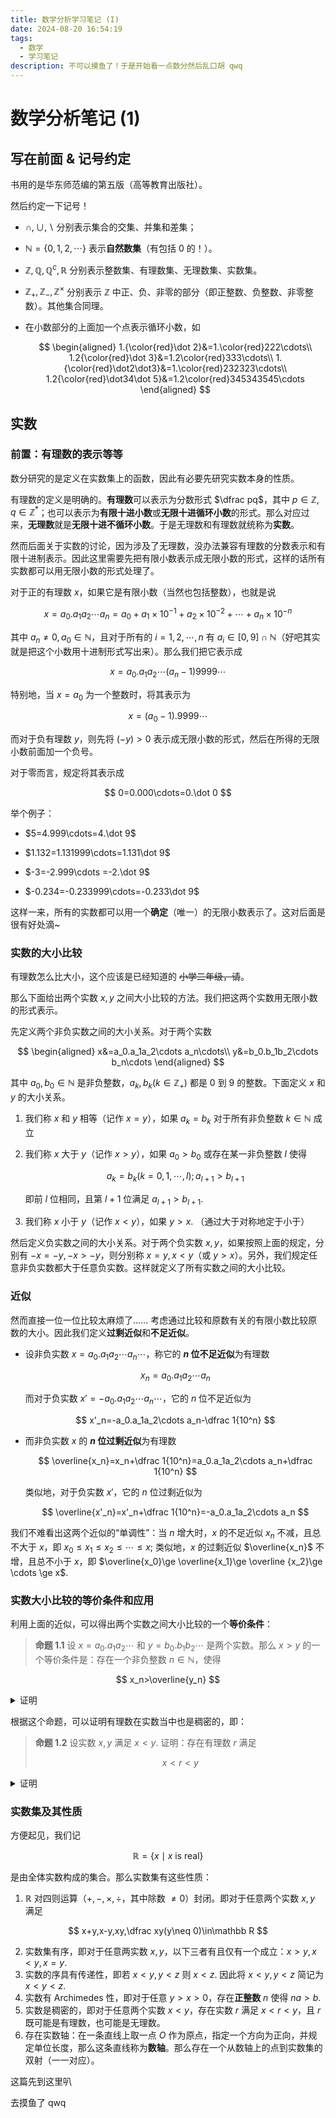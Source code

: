 ```yaml
---
title: 数学分析学习笔记 (I)
date: 2024-08-20 16:54:19
tags:
  - 数学
  - 学习笔记
description: 不可以摸鱼了！于是开始看一点数分然后乱口胡 qwq
---
```


# 数学分析笔记 (1)


## 写在前面 & 记号约定

书用的是华东师范编的第五版（高等教育出版社）。

然后约定一下记号！

- $\cap,\cup,\backslash$ 分别表示集合的交集、并集和差集；

- $\mathbb N=\{0,1,2,\cdots\}$ 表示**自然数集**（有包括 $0$ 的！）。

- $\mathbb Z,\mathbb Q,\mathbb Q^c,\mathbb R$ 分别表示整数集、有理数集、无理数集、实数集。

- $\mathbb Z_+,\mathbb Z_-,\mathbb Z^\times$ 分别表示 $\mathbb Z$ 中正、负、非零的部分（即正整数、负整数、非零整数）。其他集合同理。

- 在小数部分的上面加一个点表示循环小数，如
  
  $$
  \begin{aligned}
  1.{\color{red}\dot 2}&=1.\color{red}222\cdots\\
  1.2{\color{red}\dot 3}&=1.2\color{red}333\cdots\\
  1.{\color{red}\dot2\dot3}&=1.\color{red}232323\cdots\\
  1.2{\color{red}\dot34\dot 5}&=1.2\color{red}345343545\cdots
  \end{aligned}
  $$

## 实数

### 前置：有理数的表示等等

数分研究的是定义在实数集上的函数，因此有必要先研究实数本身的性质。

有理数的定义是明确的。**有理数**可以表示为分数形式 $\dfrac pq$，其中 $p\in \mathbb Z,q\in \mathbb Z^*$；也可以表示为**有限十进小数**或**无限十进循环小数**的形式。那么对应过来，**无理数**就是**无限十进不循环小数**。于是无理数和有理数就统称为**实数**。

然而后面关于实数的讨论，因为涉及了无理数，没办法兼容有理数的分数表示和有限十进制表示。因此这里需要先把有限小数表示成无限小数的形式，这样的话所有实数都可以用无限小数的形式处理了。

对于正的有理数 $x$，如果它是有限小数（当然也包括整数），也就是说

$$
x=a_0.a_1a_2\cdots a_n=a_0+a_1\times 10^{-1}+a_2\times 10^{-2}+\cdots+a_n\times 10^{-n}
$$

其中 $a_n\neq 0,a_0\in \mathbb N$，且对于所有的 $i=1,2,\cdots,n$ 有 $a_i\in[0,9]\cap\mathbb N$（好吧其实就是把这个小数用十进制形式写出来）。那么我们把它表示成

$$
x=a_0.a_1a_2\cdots (a_n-1)9999\cdots
$$

特别地，当 $x=a_0$ 为一个整数时，将其表示为

$$
x=(a_0-1).9999\cdots
$$

而对于负有理数 $y$，则先将 $(-y)>0$ 表示成无限小数的形式，然后在所得的无限小数前面加一个负号。

对于零而言，规定将其表示成

$$
0=0.000\cdots=0.\dot 0
$$

举个例子：

- $5=4.999\cdots=4.\dot 9$

- $1.132=1.131999\cdots=1.131\dot 9$

- $-3=-2.999\cdots =-2.\dot 9$

- $-0.234=-0.233999\cdots=-0.233\dot 9$

这样一来，所有的实数都可以用一个**确定**（唯一）的无限小数表示了。这对后面是很有好处滴\~

### 实数的大小比较

有理数怎么比大小，这个应该是已经知道的 ~~小学二年级，请~~。

那么下面给出两个实数 $x,y$ 之间大小比较的方法。我们把这两个实数用无限小数的形式表示。

先定义两个非负实数之间的大小关系。对于两个实数

$$
\begin{aligned}
x&=a_0.a_1a_2\cdots a_n\cdots\\
y&=b_0.b_1b_2\cdots b_n\cdots
\end{aligned}
$$

其中 $a_0,b_0\in\mathbb N$ 是非负整数，$a_k,b_k(k\in\mathbb Z_+)$ 都是 $0$ 到 $9$ 的整数。下面定义 $x$ 和 $y$ 的大小关系。

1. 我们称 $x$ 和 $y$ 相等（记作 $x=y$），如果 $a_k=b_k$ 对于所有非负整数 $k\in\mathbb N$ 成立

2. 我们称 $x$ 大于 $y$（记作 $x>y$），如果 $a_0>b_0$ 或存在某一非负整数 $l$ 使得
   
   $$
   a_k=b_k(k=0,1,\cdots,l);a_{l+1}>b_{l+1}
   $$
   
   即前 $l$ 位相同，且第 $l+1$ 位满足 $a_{l+1}>b_{l+1}$.

3. 我们称 $x$ 小于 $y$（记作 $x<y$），如果 $y>x$. （通过大于对称地定于小于）

然后定义负实数之间的大小关系。对于两个负实数 $x,y$，如果按照上面的规定，分别有 $-x=-y,-x>-y$，则分别称 $x=y,x<y$（或 $y>x$）。另外，我们规定任意非负实数都大于任意负实数。这样就定义了所有实数之间的大小比较。

### 近似

然而直接一位一位比较太麻烦了…… 考虑通过比较和原数有关的有限小数比较原数的大小。因此我们定义**过剩近似**和**不足近似**。

- 设非负实数 $x=a_0.a_1a_2\cdots a_n\cdots$，称它的 **$n$ 位不足近似**为有理数
  
  $$
  x_n=a_0.a_1a_2\cdots a_n
  $$
  
  而对于负实数 $x'=-a_0.a_1a_2\cdots a_n\cdots$，它的 $n$ 位不足近似为
  
  $$
  x'_n=-a_0.a_1a_2\cdots a_n-\dfrac 1{10^n}
  $$

- 而非负实数 $x$ 的 **$n$ 位过剩近似**为有理数
  
  $$
  \overline{x_n}=x_n+\dfrac 1{10^n}=a_0.a_1a_2\cdots a_n+\dfrac 1{10^n}
  $$

  类似地，对于负实数 $x'$，它的 $n$ 位过剩近似为

  $$
  \overline{x'_n}=x'_n+\dfrac 1{10^n}=-a_0.a_1a_2\cdots a_n
  $$

我们不难看出这两个近似的“单调性”：当 $n$ 增大时，$x$ 的不足近似 $x_n$ 不减，且总不大于 $x$，即 $x_0\le x_1 \le x_2 \le \cdots\le x$; 类似地，$x$ 的过剩近似 $\overline{x_n}$ 不增，且总不小于 $x$，即 $\overline{x_0}\ge \overline{x_1}\ge \overline {x_2}\ge \cdots \ge x$.

### 实数大小比较的等价条件和应用

利用上面的近似，可以得出两个实数之间大小比较的一个**等价条件**：

> **命题 1.1** 设 $x=a_0.a_1a_2\cdots$ 和 $y=b_0.b_1b_2\cdots$ 是两个实数。那么 $x>y$ 的一个等价条件是：存在一个非负整数 $n\in\mathbb N$，使得

$$
x_n>\overline{y_n}
$$

<details>
<summary>证明</summary>

考虑分两部分证。

由于 $x>0>y$ 时是显然的，而 $0>x>y$ 的情况很容易转化为两个正实数之间的大小比较（加负号反过来即可）。下面仅证明正实数的情况。

$\impliedby$: 根据上面近似的“单调性”，有

$$
x\ge x_n>\overline{y_n}\ge y
$$

即 $x>y$.

$\implies$: 根据大于的定义，存在 $n\in\mathbb N$ 使得

$$
a_i=b_i(i=0,1,\cdots,k-1),a_k>b_k
$$

因此，取 $n=k+1$，则有

$$
\begin{aligned}
x_n&=a_0.a_1a_2\cdots a_ka_{k+1}\\
\overline{y_n}&=b_0.b_1b_2\cdots b_kb_{k+1}+\dfrac 1{10^{k+1}}
\end{aligned}
$$

两式相减，得到

$$
\begin{aligned}
x_n-\overline{y_n}&=\quad a_k\times10^{-k}+a_{k+1}\times 10^{-k-1}\\
&\quad-b_k\times 10^{-k}-b_{k+1}\times 10^{-k-1}-10^{-k-1}\\
&=(a_k-b_k)\times 10^{-k}+(a_{k+1}-b_{k+1}-1)\times 10^{-k-1}
\end{aligned}
$$

由于 $a_k>b_k\implies a_k\ge b_k+1$（注意 $a_i,b_i\in \mathbb N$），且 $a_{k+1}\ge 0,b_{k+1}\le 9$，得到

$$
x_n-\overline{y_n}\ge 10^{-k}+10\times 10^{-k-1}=0\qquad \qquad(*)
$$

取等号当且仅当 $a_k=b_k+1,a_{k+1}=0,b_{k+1}=9$. 接下来证明这种情况能够回归到其他普通的、已经证明了的状态。

考虑接下来从 $n$ 开始逐个检查它后面的数。假设当前检查到了 $n'>n$. 那么显然 $(*)$ 式能取等当且仅当 $a_i\equiv 0,b_i\equiv 9$ 对于所有的 $n\le i\le n'$. 根据实数的无限小数表示，这种情况时不存在的。因此能够回归到普通的状态（即递归能够返回）。

~~事实上严格的证明还得用 Dedekind 分割…… 也就是得把整个实数定义一遍 qaq~~

</details>

根据这个命题，可以证明有理数在实数当中也是稠密的，即：

> **命题 1.2** 设实数 $x, y$ 满足 $x<y$. 证明：存在有理数 $r$ 满足
>
> $$
> x<r<y
> $$

<details>
<summary>证明</summary>

因为 $x<y$，所以存在非负整数 $n$ 使得 $\overline{x_n}<y_n$.

考虑有理数

$$
r=\dfrac {\overline{x_n}+y_n}2
$$

那么有

$$
r<\dfrac {y_n+y_n}2=y_n\le y
$$

同理，

$$
r>\dfrac{\overline{x_n}+\overline{x_n}}2=\overline{x_n}\ge x
$$

即证。

</details>

### 实数集及其性质

方便起见，我们记

$$
\mathbb R=\{x\mid x\text{ is real}\}
$$

是由全体实数构成的集合。那么实数集有这些性质：

1. $\mathbb R$ 对四则运算（$+,-,\times,\div$，其中除数 $\neq 0$）封闭。即对于任意两个实数 $x,y$ 满足
  
  $$
  x+y,x-y,xy,\dfrac xy(y\neq 0)\in\mathbb R
  $$

2. 实数集有序，即对于任意两实数 $x,y$，以下三者有且仅有一个成立：$x>y,x<y,x=y$.
3. 实数的序具有传递性，即若 $x<y,y<z$ 则 $x<z$. 因此将 $x<y,y<z$ 简记为 $x<y<z$.
4. 实数有 Archimedes 性，即对于任意 $y>x>0$，存在**正整数** $n$ 使得 $na>b$.
5. 实数是稠密的，即对于任意两个实数 $x<y$，存在实数 $r$ 满足 $x<r<y$，且 $r$ 既可能是有理数，也可能是无理数。
6. 存在实数轴：在一条直线上取一点 $O$ 作为原点，指定一个方向为正向，并规定单位长度，那么这条直线称为**数轴**。那么存在一个从数轴上的点到实数集的双射（一一对应）。

这篇先到这里叭

去摸鱼了 qwq
